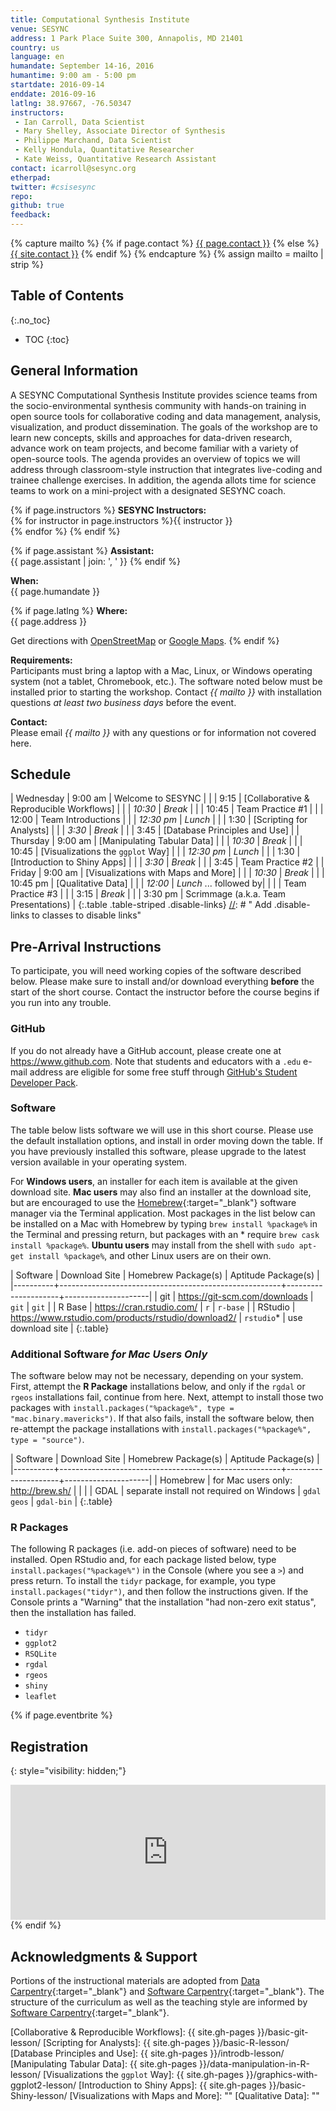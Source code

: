 ```yaml
---
title: Computational Synthesis Institute
venue: SESYNC
address: 1 Park Place Suite 300, Annapolis, MD 21401
country: us
language: en
humandate: September 14-16, 2016
humantime: 9:00 am - 5:00 pm
startdate: 2016-09-14
enddate: 2016-09-16
latlng: 38.97667, -76.50347
instructors:
 - Ian Carroll, Data Scientist
 - Mary Shelley, Associate Director of Synthesis
 - Philippe Marchand, Data Scientist
 - Kelly Hondula, Quantitative Researcher
 - Kate Weiss, Quantitative Research Assistant
contact: icarroll@sesync.org
etherpad:
twitter: #csisesync
repo:
github: true
feedback:
---
```


[//]: # " Capture additional variables. "

{% capture mailto %}
{% if page.contact %}
  <a href='mailto:{{page.contact}}'>{{ page.contact }}</a>
{% else %}
  <a href='mailto:{{site.contact}}'>{{ site.contact }}</a>
{% endif %}
{% endcapture %}
{% assign mailto = mailto | strip %}

[//]: # " Edit the values in the parameter block above to be appropriate for your bootcamp. "
[//]: # " Please use three-letter month names for the 'humandate' field. "

## Table of Contents
{:.no_toc}

* TOC
{:toc}

## General Information

A SESYNC Computational Synthesis Institute provides science teams from the socio-environmental synthesis community with hands-on training in open source tools for collaborative coding and data management, analysis, visualization, and product dissemination.
The goals of the workshop are to learn new concepts, skills and approaches for data-driven research, advance work on team projects, and become familiar with a variety of open-source tools.
The agenda provides an overview of topics we will address through classroom-style instruction that integrates live-coding and trainee challenge exercises.
In addition, the agenda allots time for science teams to work on a mini-project with a designated SESYNC coach.

[//]: # " This block displays the instructors' names if they are available. "

{% if page.instructors %}
**SESYNC Instructors:**  
{% for instructor in page.instructors %}{{ instructor }}  
{% endfor %}
{% endif %}

{% if page.assistant %}
**Assistant:**  
{{ page.assistant | join: ', ' }}
{% endif %}

[//]: # " Modify this block to reflect the target audience for your bootcamp. "
[//]: # " In particular, if it is only open to people from a particular institution, "
[//]: # " or if specialized prerequisite knowledge is required, please mention that. "

**When:**  
{{ page.humandate }}

[//]: # " This block displays the address and links to a map showing directions. "
{% if page.latlng %}
**Where:**  
{{ page.address }}
  
Get directions with
<a href="//www.openstreetmap.org/?mlat={{ page.latlng | replace:',','&mlon=' }}&zoom=16">OpenStreetMap</a> or
<a href="//maps.google.com/maps?q={{ page.latlng }}">Google Maps</a>.
{% endif %}

[//]: # " Modify the block below if there are any special requirements. "

**Requirements:**  
Participants must bring a laptop with a Mac, Linux, or Windows operating system (not a tablet, Chromebook, etc.). The software noted below must be installed prior to starting the workshop. Contact *{{ mailto }}* with installation questions *at least two business days* before the event.

[//]: # " The following block automatically inserts a contact email address if one has been specified for the page. "
[//]: # " If one hasn't, this block inserts the generic contact address for Software Carpentry. "

**Contact:**  
Please email *{{ mailto }}* with any questions or for information not covered here.

[//]: # " Edit this block to show the syllabus and schedule for your bootcamp. "

## Schedule

| Wednesday | 9:00 am    | Welcome to SESYNC                        |
|           | 9:15       | [Collaborative & Reproducible Workflows] |
|           | *10:30*    | *Break*                                  |
|           | 10:45      | Team Practice #1                         |
|           | 12:00      | Team Introductions                       |
|           | *12:30 pm* | *Lunch*                                  |
|           | 1:30       | [Scripting for Analysts]                 |
|           | *3:30*     | *Break*                                  |
|           | 3:45       | [Database Principles and Use]            |
| Thursday  | 9:00 am    | [Manipulating Tabular Data]              |
|           | *10:30*    | *Break*                                  |
|           | 10:45      | [Visualizations the `ggplot` Way]        |
|           | *12:30 pm* | *Lunch*                                  |
|           | 1:30       | [Introduction to Shiny Apps]             |
|           | *3:30*     | *Break*                                  |
|           | 3:45       | Team Practice #2                         |
| Friday    | 9:00 am    | [Visualizations with Maps and More]      |
|           | *10:30*    | *Break*                                  |
|           | 10:45 pm   | [Qualitative Data]                       |
|           | *12:00*    | *Lunch*  ... followed by|
|           |            | Team Practice #3                         |
|           | 3:15       | *Break*                                  |
|           | 3:30 pm    | Scrimmage (a.k.a. Team Presentations)    |
{:.table .table-striped .disable-links}
[//]: # " Add .disable-links to classes to disable links"

[//]: # " Edit the setup instructions in _includes/setup.html to reflect your bootcamp. "
[//]: # " (In particular, most bootcamps teach either Python or R, not both.) "

## Pre-Arrival Instructions

To participate, you will need working copies of the software described below.
Please make sure to install and/or download everything **before** the start of the short course.
Contact the instructor before the course begins if you run into any trouble.

### GitHub

If you do not already have a GitHub account, please create one at <https://www.github.com>.
Note that students and educators with a `.edu` e-mail address are eligible for some free stuff through [GitHub's Student Developer Pack](https://education.github.com/pack).

### Software

The table below lists software we will use in this short course.
Please use the default installation options, and install in order moving down the table.
If you have previously installed this software, please upgrade to the latest version available in your operating system.

For **Windows users**, an installer for each item is available at the given download site.
**Mac users** may also find an installer at the download site, but are encouraged to use the [Homebrew](http://brew.sh){:target="_blank"} software manager via the Terminal application.
Most packages in the list below can be installed on a Mac with Homebrew by typing `brew install %package%` in the Terminal and pressing return, but packages with an * require `brew cask install %package%`.
**Ubuntu users** may install from the shell with `sudo apt-get install %package%`, and other Linux users are on their own.

| Software | Download Site                                         | Homebrew Package(s) | Aptitude Package(s) |
|----------+-------------------------------------------------------+---------------------+---------------------|
| git      | <https://git-scm.com/downloads>                       | `git`               | `git`               |
| R Base   | <https://cran.rstudio.com/>                           | `r`                 | `r-base`            |
| RStudio  | <https://www.rstudio.com/products/rstudio/download2/> | `rstudio`*          | use download site   |
{:.table}

### Additional Software *for Mac Users Only*

The software below may not be necessary, depending on your system. First, attempt the **R Package** installations below, and only if the `rgdal` or `rgeos` installations fail, continue from here. Next, attempt to install those two packages with `install.packages("%package%", type = "mac.binary.mavericks")`. If that also fails, install the software below, then re-attempt the package installations with `install.packages("%package%", type = "source")`.

| Software | Download Site                                         | Homebrew Package(s) | Aptitude Package(s) |
|----------+-------------------------------------------------------+---------------------+---------------------|
| Homebrew | for Mac users only: <http://brew.sh/>                 |                     |                     |
| GDAL     | separate install not required on Windows              | `gdal geos`         | `gdal-bin`          |
{:.table}

### R Packages

The following R packages (i.e. add-on pieces of software) need to be installed. Open RStudio and, for each package listed below, type `install.packages("%package%")` in the Console (where you see a `>`) and press return. To install the `tidyr` package, for example, you type `install.packages("tidyr")`, and then follow the instructions given. If the Console prints a "Warning" that the installation "had non-zero exit status", then the installation has failed.

- `tidyr`
- `ggplot2`
- `RSQLite`
- `rgdal`
- `rgeos`
- `shiny`
- `leaflet`

{% if page.eventbrite %}
## Registration
{: style="visibility: hidden;"}

<iframe src="https://www.eventbrite.com/tickets-external?eid={{ page.eventbrite }}&ref=etckt" frameborder="0" width="100%" height="216px" scrolling="no"></iframe>
{% endif %}

## Acknowledgments & Support
Portions of the instructional materials are adopted from [Data Carpentry](http://www.datacarpentry.org){:target="_blank"} and [Software Carpentry](http://software-carpentry.org){:target="_blank"}.
The structure of the curriculum as well as the teaching style are informed by [Software Carpentry](http://software-carpentry.org){:target="_blank"}.

[//]: # " Links by reference "

[Collaborative & Reproducible Workflows]: {{ site.gh-pages }}/basic-git-lesson/
[Scripting for Analysts]: {{ site.gh-pages }}/basic-R-lesson/
[Database Principles and Use]: {{ site.gh-pages }}/introdb-lesson/
[Manipulating Tabular Data]: {{ site.gh-pages }}/data-manipulation-in-R-lesson/
[Visualizations the `ggplot` Way]: {{ site.gh-pages }}/graphics-with-ggplot2-lesson/
[Introduction to Shiny Apps]: {{ site.gh-pages }}/basic-Shiny-lesson/
[Visualizations with Maps and More]: ""
[Qualitative Data]: ""
